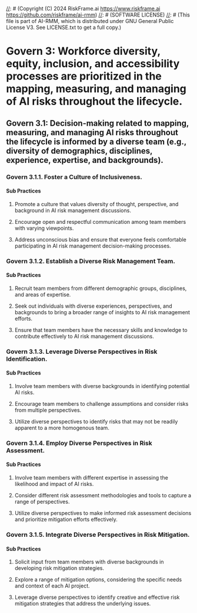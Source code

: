 [//]: # (COPYRIGHT)
[//]: # (RiskFrame.ai - AI Risk Management and Resilience Framework)
[//]: # (Copyright (C) 2024 RiskFrame.ai https://www.riskframe.ai https://github.com/riskframe/ai-rmm)
[//]: # (SOFTWARE LICENSE)
[//]: # (This file is part of AI-RMM, which is distributed under GNU General Public License V3. See LICENSE.txt to get a full copy.)
    
# Govern 3: Workforce diversity, equity, inclusion, and accessibility processes are prioritized in the mapping, measuring, and managing of AI risks throughout the lifecycle.

## Govern 3.1: Decision-making related to mapping, measuring, and managing AI risks throughout the lifecycle is informed by a diverse team (e.g., diversity of demographics, disciplines, experience, expertise, and backgrounds).

### Govern 3.1.1. Foster a Culture of Inclusiveness.

#### Sub Practices

1. Promote a culture that values diversity of thought, perspective, and background in AI risk management discussions.

2. Encourage open and respectful communication among team members with varying viewpoints.

3. Address unconscious bias and ensure that everyone feels comfortable participating in AI risk management decision-making processes.

### Govern 3.1.2. Establish a Diverse Risk Management Team.

#### Sub Practices

1. Recruit team members from different demographic groups, disciplines, and areas of expertise.

2. Seek out individuals with diverse experiences, perspectives, and backgrounds to bring a broader range of insights to AI risk management efforts.

3. Ensure that team members have the necessary skills and knowledge to contribute effectively to AI risk management discussions.

### Govern 3.1.3. Leverage Diverse Perspectives in Risk Identification.

#### Sub Practices

1. Involve team members with diverse backgrounds in identifying potential AI risks.

2. Encourage team members to challenge assumptions and consider risks from multiple perspectives.

3. Utilize diverse perspectives to identify risks that may not be readily apparent to a more homogenous team.

### Govern 3.1.4. Employ Diverse Perspectives in Risk Assessment.

#### Sub Practices

1. Involve team members with different expertise in assessing the likelihood and impact of AI risks.

2. Consider different risk assessment methodologies and tools to capture a range of perspectives.

3. Utilize diverse perspectives to make informed risk assessment decisions and prioritize mitigation efforts effectively.

### Govern 3.1.5. Integrate Diverse Perspectives in Risk Mitigation.

#### Sub Practices

1. Solicit input from team members with diverse backgrounds in developing risk mitigation strategies.

2. Explore a range of mitigation options, considering the specific needs and context of each AI project.

3. Leverage diverse perspectives to identify creative and effective risk mitigation strategies that address the underlying issues.

